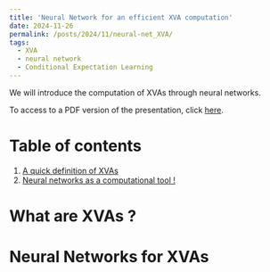 ```yaml
---
title: 'Neural Network for an efficient XVA computation'
date: 2024-11-26
permalink: /posts/2024/11/neural-net_XVA/
tags:
  - XVA
  - neural network
  - Conditional Expectation Learning
---
```



We will introduce the computation of XVAs through neural networks.


To access to a PDF version of the presentation, click [here](https://samymekk.github.io/files/MemoireActuariatSlides.pdf).


# Table of contents
1. [A quick definition of XVAs](#whatIs)
2. [Neural networks as a computational tool ! ](#example)


# What are XVAs  ? <a name="whatIs"></a>

# Neural Networks for XVAs <a name="example"></a>
